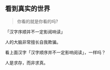## 看到真实的世界

> 你看的就是你看的吗?

「汉字序顺并不一定影阅响读」


 
 人的大脑非常擅长自我欺骗。
 
 看上面汉字「汉字顺序并不一定影响阅读」，一样吗？

人是求存，而非求真。
